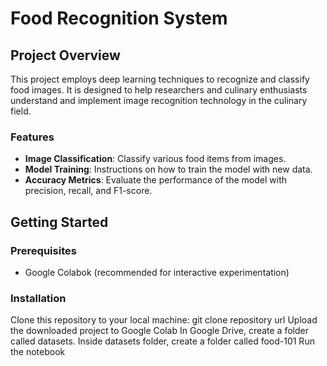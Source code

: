 # Food Recognition System

## Project Overview
This project employs deep learning techniques to recognize and classify food images. It is designed to help researchers and culinary enthusiasts understand and implement image recognition technology in the culinary field.

### Features
- **Image Classification**: Classify various food items from images.
- **Model Training**: Instructions on how to train the model with new data.
- **Accuracy Metrics**: Evaluate the performance of the model with precision, recall, and F1-score.

## Getting Started

### Prerequisites
- Google Colabok (recommended for interactive experimentation)

### Installation
Clone this repository to your local machine:
git clone repository url
Upload the downloaded project to Google Colab
In Google Drive, create a folder called datasets. Inside datasets folder, create a folder called food-101
Run the notebook
